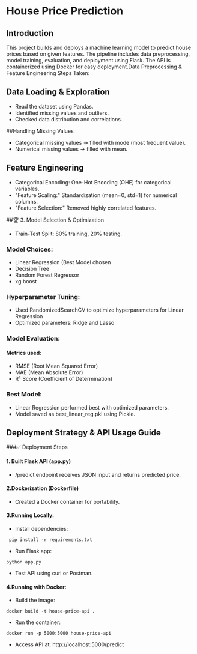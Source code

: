 # House Price Prediction 


## Introduction
This project builds and deploys a machine learning model to predict house prices based on given features. The pipeline includes data preprocessing, model training, evaluation, and deployment using Flask. The API is containerized using Docker for easy deployment.Data Preprocessing & Feature Engineering
Steps Taken:

## Data Loading & Exploration

- Read the dataset using Pandas.
- Identified missing values and outliers.
- Checked data distribution and correlations.

##Handling Missing Values

- Categorical missing values → filled with mode (most frequent value).
- Numerical missing values → filled with mean.

## Feature Engineering

- Categorical Encoding: One-Hot Encoding (OHE) for categorical variables.
- "Feature Scaling:" Standardization (mean=0, std=1) for numerical columns.
- "Feature Selection:" Removed highly correlated features.

##🏆 3. Model Selection & Optimization

- Train-Test Split: 80% training, 20% testing.

### Model Choices:

- Linear Regression (Best Model chosen
- Decision Tree
- Random Forest Regressor 
- xg boost

### Hyperparameter Tuning:

- Used RandomizedSearchCV to optimize hyperparameters for Linear Regression
- Optimized parameters: Ridge and Lasso

### Model Evaluation:

#### Metrics used:
- RMSE (Root Mean Squared Error)
- MAE (Mean Absolute Error)
- R² Score (Coefficient of Determination)

### Best Model:

- Linear Regression performed best with optimized parameters.
- Model saved as best_linear_reg.pkl using Pickle.

## Deployment Strategy & API Usage Guide

###✅ Deployment Steps

#### 1. Built Flask API (app.py)

- /predict endpoint receives JSON input and returns predicted price.

#### 2.Dockerization (Dockerfile)

-  Created a Docker container for portability.

#### 3.Running Locally:

-  Install dependencies:
```
 pip install -r requirements.txt

```
  
-  Run Flask app:
  ```
python app.py
```

-  Test API using curl or Postman.


#### 4.Running with Docker:

-  Build the image:
```
docker build -t house-price-api .

```
  
-  Run the container:
 ```
docker run -p 5000:5000 house-price-api

```
  
-  Access API at: http://localhost:5000/predict
